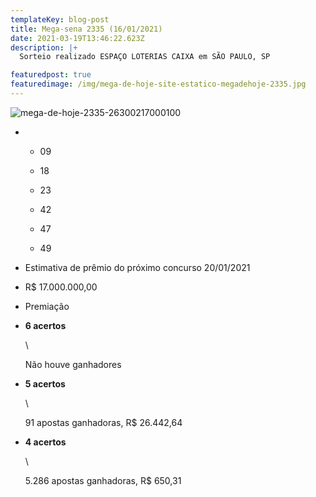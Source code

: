 ```yaml
---
templateKey: blog-post
title: Mega-sena 2335 (16/01/2021)
date: 2021-03-19T13:46:22.623Z
description: |+
  Sorteio realizado ESPAÇO LOTERIAS CAIXA em SÃO PAULO, SP

featuredpost: true
featuredimage: /img/mega-de-hoje-site-estatico-megadehoje-2335.jpg
---
```

![mega-de-hoje-2335-26300217000100](/img/mega-de-hoje-site-estatico-megadehoje-2335.jpg "mega-de-hoje-2335-26300217000100")

* * 09

  * 18

  * 23

  * 42

  * 47

  * 49
* Estimativa de prêmio do próximo concurso 20/01/2021
* R$ 17.000.000,00
* Premiação
* **6 acertos**

  \


  Não houve ganhadores
* **5 acertos**

  \


  91 apostas ganhadoras, R$ 26.442,64
* **4 acertos**

  \


  5.286 apostas ganhadoras, R$ 650,31